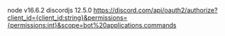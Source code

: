 node v16.6.2
discordjs 12.5.0
https://discord.com/api/oauth2/authorize?client_id={client_id:string}&permissions={permissions:int}&scope=bot%20applications.commands
